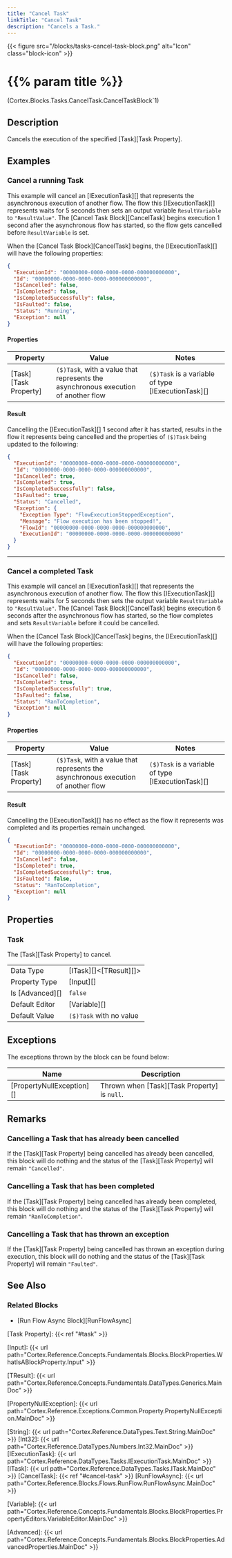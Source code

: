 ```yaml
---
title: "Cancel Task"
linkTitle: "Cancel Task"
description: "Cancels a Task."
---
```


{{< figure src="/blocks/tasks-cancel-task-block.png" alt="Icon" class="block-icon" >}}

# {{% param title %}}

<p class="namespace">(Cortex.Blocks.Tasks.CancelTask.CancelTaskBlock`1)</p>

## Description

Cancels the execution of the specified [Task][Task Property].

## Examples

### Cancel a running Task

This example will cancel an [IExecutionTask][] that represents the asynchronous execution of another flow. The flow this [IExecutionTask][] represents waits for 5 seconds then sets an output variable `ResultVariable` to `"ResultValue"`. The [Cancel Task Block][CancelTask] begins execution 1 second after the asynchronous flow has started, so the flow gets cancelled before `ResultVariable` is set.

When the [Cancel Task Block][CancelTask] begins, the [IExecutionTask][] will have the following properties:

```json
{
  "ExecutionId": "00000000-0000-0000-0000-000000000000",
  "Id": "00000000-0000-0000-0000-000000000000",
  "IsCancelled": false,
  "IsCompleted": false,
  "IsCompletedSuccessfully": false,
  "IsFaulted": false,
  "Status": "Running",
  "Exception": null
}
```

#### Properties

| Property           | Value                     | Notes                                    |
|--------------------|---------------------------|------------------------------------------|
| [Task][Task Property] | `($)Task`, with a value that represents the asynchronous execution of another flow | `($)Task` is a variable of type [IExecutionTask][] |

#### Result

Cancelling the [IExecutionTask][] 1 second after it has started, results in the flow it represents being cancelled and the properties of `($)Task` being updated to the following:

```json
{
  "ExecutionId": "00000000-0000-0000-0000-000000000000",
  "Id": "00000000-0000-0000-0000-000000000000",
  "IsCancelled": true,
  "IsCompleted": true,
  "IsCompletedSuccessfully": false,
  "IsFaulted": true,
  "Status": "Cancelled",
  "Exception": {
    "Exception Type": "FlowExecutionStoppedException",
    "Message": "Flow execution has been stopped!",
    "FlowId": "00000000-0000-0000-0000-000000000000",
    "ExecutionId": "00000000-0000-0000-0000-000000000000"
  }
}
```

***

### Cancel a completed Task

This example will cancel an [IExecutionTask][] that represents the asynchronous execution of another flow. The flow this [IExecutionTask][] represents waits for 5 seconds then sets the output variable `ResultVariable` to `"ResultValue"`. The [Cancel Task Block][CancelTask] begins execution 6 seconds after the asynchronous flow has started, so the flow completes and sets `ResultVariable` before it could be cancelled.

When the [Cancel Task Block][CancelTask] begins, the [IExecutionTask][] will have the following properties:

```json
{
  "ExecutionId": "00000000-0000-0000-0000-000000000000",
  "Id": "00000000-0000-0000-0000-000000000000",
  "IsCancelled": false,
  "IsCompleted": true,
  "IsCompletedSuccessfully": true,
  "IsFaulted": false,
  "Status": "RanToCompletion",
  "Exception": null
}
```

#### Properties

| Property           | Value                     | Notes                                    |
|--------------------|---------------------------|------------------------------------------|
| [Task][Task Property] | `($)Task`, with a value that represents the asynchronous execution of another flow | `($)Task` is a variable of type [IExecutionTask][] |

#### Result

Cancelling the [IExecutionTask][] has no effect as the flow it represents was completed and its properties remain unchanged.

```json
{
  "ExecutionId": "00000000-0000-0000-0000-000000000000",
  "Id": "00000000-0000-0000-0000-000000000000",
  "IsCancelled": false,
  "IsCompleted": true,
  "IsCompletedSuccessfully": true,
  "IsFaulted": false,
  "Status": "RanToCompletion",
  "Exception": null
}
```

## Properties

### Task

The [Task][Task Property] to cancel.

| | |
|--------------------|---------------------------|
| Data Type | [ITask][]&lt;[TResult][]&gt; |
| Property Type | [Input][] |
| Is [Advanced][] | `false` |
| Default Editor | [Variable][] |
| Default Value | `($)Task` with no value |

## Exceptions

The exceptions thrown by the block can be found below:

| Name     | Description |
|----------|----------|
| [PropertyNullException][] | Thrown when [Task][Task Property] is `null`.|

## Remarks

### Cancelling a Task that has already been cancelled

If the [Task][Task Property] being cancelled has already been cancelled, this block will do nothing and the status of the [Task][Task Property] will remain `"Cancelled"`.

### Cancelling a Task that has been completed

If the [Task][Task Property] being cancelled has already been completed, this block will do nothing and the status of the [Task][Task Property] will remain `"RanToCompletion"`.

### Cancelling a Task that has thrown an exception

If the [Task][Task Property] being cancelled has thrown an exception during execution, this block will do nothing and the status of the [Task][Task Property] will remain `"Faulted"`.

## See Also

### Related Blocks

* [Run Flow Async Block][RunFlowAsync]

[Task Property]: {{< ref "#task" >}}

[Input]: {{< url path="Cortex.Reference.Concepts.Fundamentals.Blocks.BlockProperties.WhatIsABlockProperty.Input" >}}

[TResult]: {{< url path="Cortex.Reference.Concepts.Fundamentals.DataTypes.Generics.MainDoc" >}}

[PropertyNullException]: {{< url path="Cortex.Reference.Exceptions.Common.Property.PropertyNullException.MainDoc" >}}

[String]: {{< url path="Cortex.Reference.DataTypes.Text.String.MainDoc" >}}
[Int32]: {{< url path="Cortex.Reference.DataTypes.Numbers.Int32.MainDoc" >}}
[IExecutionTask]: {{< url path="Cortex.Reference.DataTypes.Tasks.IExecutionTask.MainDoc" >}}
[ITask]: {{< url path="Cortex.Reference.DataTypes.Tasks.ITask.MainDoc" >}}
[CancelTask]: {{< ref "#cancel-task" >}}
[RunFlowAsync]: {{< url path="Cortex.Reference.Blocks.Flows.RunFlow.RunFlowAsync.MainDoc" >}}


[Variable]: {{< url path="Cortex.Reference.Concepts.Fundamentals.Blocks.BlockProperties.PropertyEditors.VariableEditor.MainDoc" >}}

[Advanced]: {{< url path="Cortex.Reference.Concepts.Fundamentals.Blocks.BlockProperties.AdvancedProperties.MainDoc" >}}
